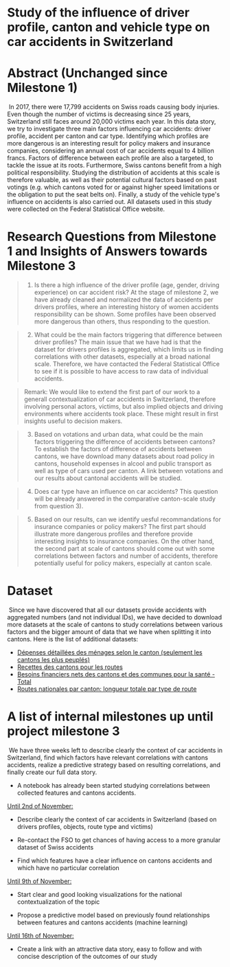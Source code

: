 # Study of the influence of driver profile, canton and vehicle type on car accidents in Switzerland

# Abstract (Unchanged since Milestone 1)

​	In 2017, there were 17,799 accidents on Swiss roads causing body injuries. Even though the number of victims is decreasing since 25 years, Switzerland still faces around 20,000 victims each year. In this data story, we try to investigate three main factors influencing car accidents: driver profile, accident per canton and car type. Identifying which profiles are more dangerous is an interesting result for policy makers and insurance companies, considering an annual cost of car accidents equal to 4 billion francs. Factors of difference between each profile are also a targeted, to tackle the issue at its roots. Furthermore, Swiss cantons benefit from a high political responsibility. Studying the distribution of accidents at this scale is therefore valuable, as well as their potential cultural factors based on past votings (e.g. which cantons voted for or against higher speed limitations or the obligation to put the seat belts on). Finally, a study of the vehicle type's influence on accidents is also carried out. All datasets used in this study were collected on the Federal Statistical Office website.

# Research Questions from Milestone 1 and Insights of Answers towards Milestone 3

> 1) Is there a high influence of the driver profile (age, gender, driving experience) on car accident risk?
> At the stage of milestone 2, we have already cleaned and normalized the data of accidents per drivers profiles, where an interesting history of women accidents responsibility can be shown. Some profiles have been observed more dangerous than others, thus responding to the question. 

> 2) What could be the main factors triggering that difference between driver profiles?
> The main issue that we have had is that the dataset for drivers profiles is aggregated, which limits us in finding correlations with other datasets, especially at a broad national scale. Therefore, we have contacted the Federal Statistical Office to see if it is possible to have access to raw data of individual accidents. 

> Remark: We would like to extend the first part of our work to a generall contextualization of car accidents in Switzerland, therefore involving personal actors, victims, but also implied objects and driving environments where accidents took place. These might result in first insights useful to decision makers. 

> 3) Based on votations and urban data, what could be the main factors triggering the difference of accidents between cantons?
> To establish the factors of difference of accidents between cantons, we have download many datasets about road policy in cantons, household expenses in alcool and public transport as well as type of cars used per canton. A link between votations and our results about cantonal accidents will be studied.

> 4) Does car type have an influence on car accidents? 
> This question will be already answered in the comparative canton-scale study from question 3).

> 5) Based on our results, can we identify uesful recommandations for insurance companies or policy makers?
> The first part should illustrate more dangerous profiles and therefore provide interesting insights to insurance companies. On the other hand, the second part at scale of cantons should come out with some correlations between factors and number of accidents, therefore potentially useful for policy makers, especially at canton scale.


# Dataset

​	Since we have discovered that all our datasets provide accidents with aggregated numbers (and not individual IDs), we have decided to download more datasets at the scale of cantons to study correlations between various factors and the bigger amount of data that we have when splitting it into cantons. Here is the list of additional datasets:  

- [Dépenses détaillées des ménages selon le canton (seulement les cantons les plus peuplés)](https://www.bfs.admin.ch/bfs/en/home.assetdetail.1400701.html) 
- [Recettes des cantons pour les routes](https://www.bfs.admin.ch/bfs/en/home.assetdetail.5286939.html )
- [Besoins financiers nets des cantons et des communes pour la santé - Total](https://www.bfs.admin.ch/bfs/de/home/statistiken/kataloge-datenbanken/medienmitteilungen.assetdetail.6386476.html)
- [Routes nationales par canton: longueur totale par type de route](https://www.bfs.admin.ch/bfs/fr/home/statistiques/catalogues-banques-donnees/tableaux.assetdetail.3644575.html)


# A list of internal milestones up until project milestone 3

​	We have three weeks left to describe clearly the context of car accidents in Switzerland, find which factors have relevant correlations with cantons accidents, realize a predictive strategy based on resulting correlations, and finally create our full data story. 

- A notebook has already been started studying correlations between collected features and cantons accidents. 

<u>Until 2nd of November:</u>
- Describe clearly the context of car accidents in Switzerland (based on drivers profiles, objects, route type and victims) 

- Re-contact the FSO to get chances of having access to a more granular dataset of Swiss accidents

- Find which features have a clear influence on cantons accidents and which have no particular correlation 


<u>Until 9th of November:</u> 
- Start clear and good looking visualizations for the national contextualization of the topic

- Propose a predictive model based on previously found relationships between features and cantons accidents (machine learning)


<u>Until 16th of November:</u> 

- Create a link with an attractive data story, easy to follow and with concise description of the outcomes of our study
